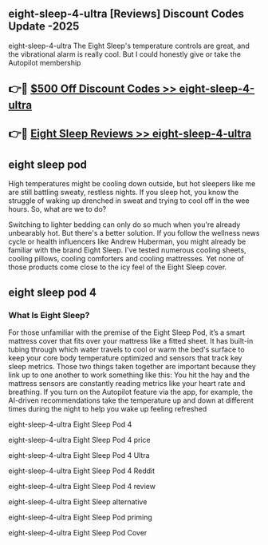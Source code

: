 ## eight-sleep-4-ultra [Reviews​] Discount Codes Update -2025

eight-sleep-4-ultra The Eight Sleep's temperature controls are great, and the vibrational alarm is really cool. But I could honestly give or take the Autopilot membership

## 👉🔴 [$500 Off Discount Codes >> eight-sleep-4-ultra](http://download.freeplayer.one?title=eight-sleep-4-ultra&ref=18-ES)

## 👉🔴 [Eight Sleep Reviews >> eight-sleep-4-ultra](http://download.freeplayer.one?title=eight-sleep-4-ultra&ref=18-ES)

## eight sleep pod

High temperatures might be cooling down outside, but hot sleepers like me are still battling sweaty, restless nights. If you sleep hot, you know the struggle of waking up drenched in sweat and trying to cool off in the wee hours. So, what are we to do?

Switching to lighter bedding can only do so much when you're already unbearably hot. But there's a better solution. If you follow the wellness news cycle or health influencers like Andrew Huberman, you might already be familiar with the brand Eight Sleep. I've tested numerous cooling sheets, cooling pillows, cooling comforters and cooling mattresses. Yet none of those products come close to the icy feel of the Eight Sleep cover.

## eight sleep pod 4

### What Is Eight Sleep?

For those unfamiliar with the premise of the Eight Sleep Pod, it’s a smart mattress cover that fits over your mattress like a fitted sheet. It has built-in tubing through which water travels to cool or warm the bed's surface to keep your core body temperature optimized and sensors that track key sleep metrics. Those two things taken together are important because they link up to one another to work something like this: You hit the hay and the mattress sensors are constantly reading metrics like your heart rate and breathing. If you turn on the Autopilot feature via the app, for example, the AI-driven recommendations take the temperature up and down at different times during the night to help you wake up feeling refreshed

eight-sleep-4-ultra Eight Sleep Pod 4

eight-sleep-4-ultra Eight Sleep Pod 4 price

eight-sleep-4-ultra Eight Sleep Pod 4 Ultra

eight-sleep-4-ultra Eight Sleep Pod 4 Reddit

eight-sleep-4-ultra Eight Sleep Pod 4 review

eight-sleep-4-ultra Eight Sleep alternative

eight-sleep-4-ultra Eight Sleep Pod priming

eight-sleep-4-ultra Eight Sleep Pod Cover